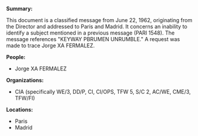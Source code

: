 **Summary:**

This document is a classified message from June 22, 1962, originating from the Director and addressed to Paris and Madrid. It concerns an inability to identify a subject mentioned in a previous message (PARI 1548). The message references "KEYWAY PBRUMEN UNRUMBLE." A request was made to trace Jorge XA FERMALEZ.

**People:**

*   Jorge XA FERMALEZ

**Organizations:**

*   CIA (specifically WE/3, DD/P, CI, CI/OPS, TFW 5, S/C 2, AC/WE, CME/3, TFW/FI)

**Locations:**

*   Paris
*   Madrid
